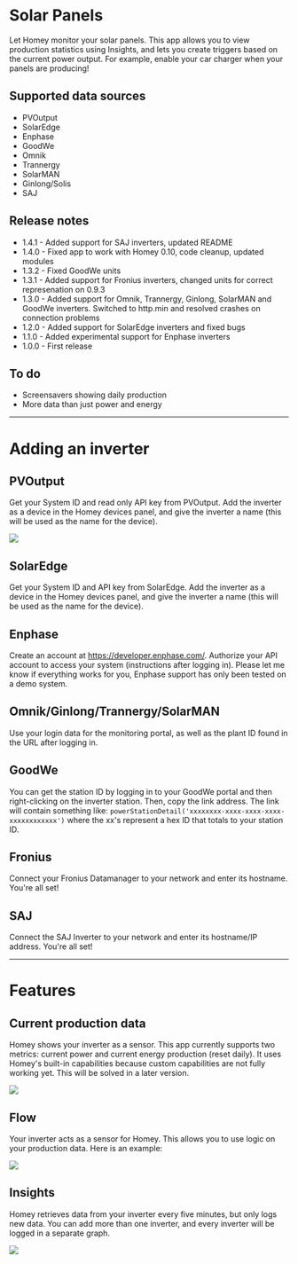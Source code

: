 # Solar Panels  
Let Homey monitor your solar panels. This app allows you to view production statistics using Insights, and lets you create triggers based on the current power output. For example, enable your car charger when your panels are producing!

## Supported data sources
* PVOutput
* SolarEdge
* Enphase
* GoodWe
* Omnik
* Trannergy
* SolarMAN
* Ginlong/Solis
* SAJ

## Release notes
* 1.4.1 - Added support for SAJ inverters, updated README
* 1.4.0 - Fixed app to work with Homey 0.10, code cleanup, updated modules
* 1.3.2 - Fixed GoodWe units
* 1.3.1 - Added support for Fronius inverters, changed units for correct represenation on 0.9.3
* 1.3.0 - Added support for Omnik, Trannergy, Ginlong, SolarMAN and GoodWe inverters. Switched to http.min and resolved crashes on connection problems
* 1.2.0 - Added support for SolarEdge inverters and fixed bugs
* 1.1.0 - Added experimental support for Enphase inverters
* 1.0.0 - First release

## To do
* Screensavers showing daily production
* More data than just power and energy

---
# Adding an inverter
## PVOutput
Get your System ID and read only API key from PVOutput. Add the inverter as a device in the Homey devices panel, and give the inverter a name (this will be used as the name for the device).

![](http://i.imgur.com/REJxrUg.png)

## SolarEdge
Get your System ID and API key from SolarEdge. Add the inverter as a device in the Homey devices panel, and give the inverter a name (this will be used as the name for the device).

## Enphase
Create an account at https://developer.enphase.com/. Authorize your API account to access your system (instructions after logging in). Please let me know if everything works for you, Enphase support has only been tested on a demo system.

## Omnik/Ginlong/Trannergy/SolarMAN
Use your login data for the monitoring portal, as well as the plant ID found in the URL after logging in.

## GoodWe
You can get the station ID by logging in to your GoodWe portal and then right-clicking on the inverter station. Then, copy the link address. The link will contain something like: `powerStationDetail('xxxxxxxx-xxxx-xxxx-xxxx-xxxxxxxxxxxx')` where the xx's represent a hex ID that totals to your station ID.

## Fronius
Connect your Fronius Datamanager to your network and enter its hostname. You're all set!

## SAJ
Connect the SAJ Inverter to your network and enter its hostname/IP address. You're all set!

---
# Features
## Current production data
Homey shows your inverter as a sensor. This app currently supports two metrics: current power and current energy production (reset daily). It uses Homey's built-in capabilities because custom capabilities are not fully working yet. This will be solved in a later version.

![](http://i.imgur.com/Ozscz9k.png)

## Flow
Your inverter acts as a sensor for Homey. This allows you to use logic on your production data. Here is an example:

![](http://i.imgur.com/HyLuawu.png)

## Insights
Homey retrieves data from your inverter every five minutes, but only logs new data. You can add more than one inverter, and every inverter will be logged in a separate graph.

![](http://i.imgur.com/7VZiddt.png)

